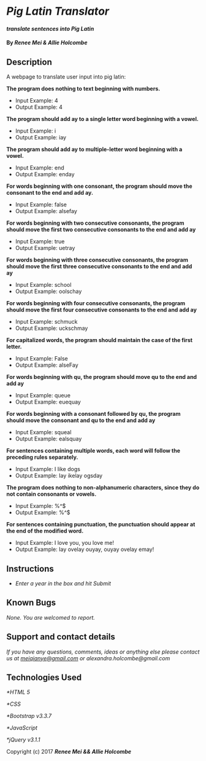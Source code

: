 # _Pig Latin Translator_

#### _translate sentences into Pig Latin_

#### By _**Renee Mei & Allie Holcombe**_

## Description

A webpage to translate user input into pig latin:

**The program does nothing to text beginning with numbers.**
* Input Example: 4
* Output Example: 4

**The program should add ay to a single letter word beginning with a vowel.**
* Input Example: i
* Output Example: iay

**The program should add ay to multiple-letter word beginning with a vowel.**
* Input Example: end
* Output Example: enday

**For words beginning with one consonant, the program should move the consonant to the end and add ay.**
* Input Example: false
* Output Example: alsefay

**For words beginning with two consecutive consonants, the program should move the first two consecutive consonants to the end and add ay**
* Input Example: true
* Output Example: uetray

**For words beginning with three consecutive consonants, the program should move the first three consecutive consonants to the end and add ay**
* Input Example: school
* Output Example: oolschay

**For words beginning with four consecutive consonants, the program should move the first four consecutive consonants to the end and add ay**
* Input Example: schmuck
* Output Example: uckschmay

**For capitalized words, the program should maintain the case of the first letter.**
* Input Example: False
* Output Example: alseFay

**For words beginning with qu, the program should move qu to the end and add ay**
* Input Example: queue
* Output Example: euequay

**For words beginning with a consonant followed by qu, the program should move the consonant and qu to the end and add ay**
* Input Example: squeal
* Output Example: ealsquay

**For sentences containing multiple words, each word will follow the preceding rules separately.**
* Input Example: I like dogs
* Output Example: Iay ikelay ogsday

**The program does nothing to non-alphanumeric characters, since they do not contain consonants or vowels.**
* Input Example: %^$
* Output Example: %^$

**For sentences containing punctuation, the punctuation should appear at the end of the modified word.**
* Input Example: I love you, you love me!
* Output Example: Iay ovelay ouyay, ouyay ovelay emay!


## Instructions

* _Enter a year in the box and hit Submit_

## Known Bugs

_None. You are welcomed to report._

## Support and contact details

_If you have any questions, comments, ideas or anything else please contact us at meiqianye@gmail.com or alexandra.holcombe@gmail.com_

## Technologies Used

_*HTML 5_

_*CSS_

_*Bootstrap v3.3.7_

_*JavaScript_

_*jQuery v3.1.1_

Copyright (c) 2017 **_Renee Mei && Allie Holcombe_**
